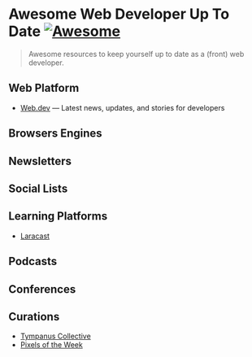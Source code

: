 # Awesome Web Developer Up To Date [![Awesome](https://awesome.re/badge.svg)](https://awesome.re)

> Awesome resources to keep yourself up to date as a (front) web developer.

## Web Platform

-   [Web.dev](https://web.dev/blog/) — Latest news, updates, and stories for developers

## Browsers Engines

## Newsletters

## Social Lists

## Learning Platforms

-   [Laracast](https://laracasts.com/)

## Podcasts

## Conferences

## Curations

-   [Tympanus Collective](https://tympanus.net/codrops/collective/)
-   [Pixels of the Week](https://stephaniewalter.design/blog/category/useful-links/)
